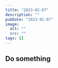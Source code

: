 ```yaml
---
title: "2023-02-07"
description: ""
pubDate: "2023-02-07"
image:
  alt: ""
  src: ""
tags: []
---
```


## Do something
